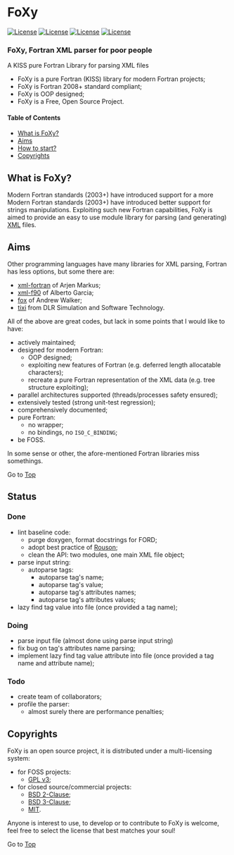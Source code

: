 <a name="top"></a>

# FoXy

[![License](https://img.shields.io/badge/license-GNU%20GeneraL%20Public%20License%20v3,%20GPLv3-blue.svg)]()
[![License](https://img.shields.io/badge/license-BSD2-red.svg)]()
[![License](https://img.shields.io/badge/license-BSD3-red.svg)]()
[![License](https://img.shields.io/badge/license-MIT-red.svg)]()

### FoXy, Fortran XML parser for poor people

A KISS pure Fortran Library for parsing XML files

- FoXy is a pure Fortran (KISS) library for modern Fortran projects;
- FoXy is Fortran 2008+ standard compliant;
- FoXy is OOP designed;
- FoXy is a Free, Open Source Project.

#### Table of Contents

- [What is FoXy?](#what-is-foxy)
- [Aims](#Aims)
- [How to start?](#how-to-start)
- [Copyrights](#copyrights)

## What is FoXy?

Modern Fortran standards (2003+) have introduced support for a more
Modern Fortran standards (2003+) have introduced better support for strings manipulations. Exploiting such new Fortran capabilities, FoXy is aimed to provide an easy to use module library for parsing (and generating) [XML](https://en.wikipedia.org/wiki/XML) files.

## Aims

Other programming languages have many libraries for XML parsing, Fortran has less options, but some there are:

+ [xml-fortran](http://xml-fortran.sourceforge.net/) of Arjen Markus;
+ [xml-f90](http://lcdx00.wm.lc.ehu.es/~wdpgaara/xml/index.html) of Alberto Garcia;
+ [fox](https://github.com/andreww/fox) of Andrew Walker;
+ [tixi](https://github.com/andreww/fox) from DLR Simulation and Software Technology.

All of the above are great codes, but lack in some points that I would like to have:

+ actively maintained;
+ designed for modern Fortran:
  + OOP designed;
  + exploiting new features of Fortran (e.g. deferred length allocatable characters);
  + recreate a pure Fortran representation of the XML data (e.g. tree structure exploiting);
+ parallel architectures supported (threads/processes safety ensured);
+ extensively tested (strong unit-test regression);
+ comprehensively documented;
+ pure Fortran:
  + no wrapper;
  + no bindings, no `ISO_C_BINDING`;
+ be FOSS.

In some sense or other, the afore-mentioned Fortran libraries miss somethings.

Go to [Top](#top)

## Status

### Done

+ lint baseline code:
  + purge doxygen, format docstrings for FORD;
  + adopt best practice of [Rouson](http://www.cambridge.org/us/academic/subjects/engineering/engineering-general-interest/scientific-software-design-object-oriented-way?format=PB);
  + clean the API: two modules, one main XML file object;
+ parse input string:
  + autoparse tags:
    + autoparse tag's name;
    + autoparse tag's value;
    + autoparse tag's attributes names;
    + autoparse tag's attributes values;
+ lazy find tag value into file (once provided a tag name);

### Doing

+ parse input file (almost done using parse input string)
+ fix bug on tag's attributes name parsing;
+ implement lazy find tag value attribute into file (once provided a tag name and attribute name);

### Todo

+ create team of collaborators;
+ profile the parser:
  + almost surely there are performance penalties;

## Copyrights

FoXy is an open source project, it is distributed under a multi-licensing system:

+ for FOSS projects:
  - [GPL v3](http://www.gnu.org/licenses/gpl-3.0.html);
+ for closed source/commercial projects:
  - [BSD 2-Clause](http://opensource.org/licenses/BSD-2-Clause);
  - [BSD 3-Clause](http://opensource.org/licenses/BSD-3-Clause);
  - [MIT](http://opensource.org/licenses/MIT).

Anyone is interest to use, to develop or to contribute to FoXy is welcome, feel free to select the license that best matches your soul!

Go to [Top](#top)
